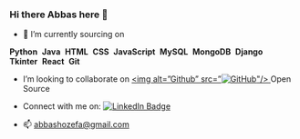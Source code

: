 ### Hi there Abbas here 👋



- 🔭 I’m currently sourcing on 
 <div>
  <b>Python</b>&nbsp;
  <b>Java</b>&nbsp;  
  <b>HTML</b>&nbsp;
  <b>CSS</b>&nbsp;
  <b>JavaScript</b>&nbsp; 
  <b>MySQL</b>&nbsp;
  <b>MongoDB</b>&nbsp;
  <b>Django</b>&nbsp;    
  <b>Tkinter</b>&nbsp;
  <b>React</b>&nbsp;
  <b>Git</b>&nbsp;
</div>

-  I’m looking to collaborate on <a href="https://github.com/Abbashozefa"><img alt=”Github” src=”![GitHub](https://img.shields.io/badge/github-%23121011.svg?style=for-the-badge&logo=github&logoColor=white)"/>&nbsp;</a>Open Source

- Connect with me on: <a href="https://www.linkedin.com/in/abbas-hozefa-a13a14200">
    <img src="https://img.shields.io/badge/LinkedIn-blue?style=for-the-badge&logo=linkedin&logoColor=white" alt="LinkedIn Badge"/>
  </a>
-  📫 abbashozefa@gmail.com


